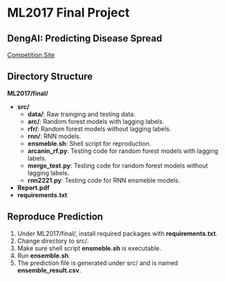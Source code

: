 # ML2017 Final Project

## DengAI: Predicting Disease Spread
[Competition Site](https://www.drivendata.org/competitions/44/dengai-predicting-disease-spread/)


## Directory Structure
**ML2017/final/**
-	**src/**
	-	**data/**: Raw trainging and testing data.
	-	**arc/**: Random forest models with lagging labels.
	-	**rfr/**: Random forest models without lagging labels.
	-	**rnn/**: RNN models.
	-	**ensmeble.sh**: Shell script for reproduction.
	-	**arcanin_rf.py**: Testing code for random forest models with lagging labels.
	-	**merge_test.py**: Testing code for random forest models without lagging labels.
	-	**rnn2221.py**: Testing code for RNN ensmeble models.
-	**Report.pdf**
-	**requirements.txt**


## Reproduce Prediction
1. Under ML2017/final/, install required packages with **requirements.txt**.
2. Change directory to src/.
3. Make sure shell script **ensmeble.sh** is executable.
4. Run **ensemble.sh**.
5. The prediction file is generated under src/ and is named **ensemble_result.csv**.